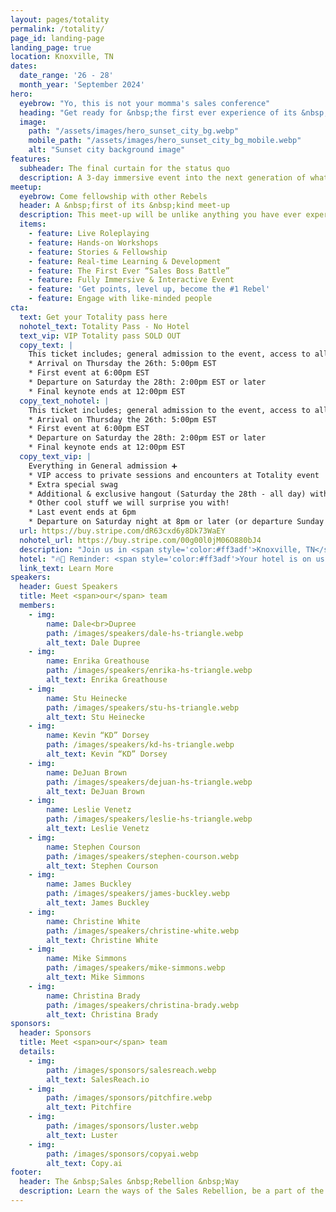 ```yaml
---
layout: pages/totality
permalink: /totality/
page_id: landing-page
landing_page: true
location: Knoxville, TN
dates:
  date_range: '26 - 28' 
  month_year: 'September 2024'
hero:
  eyebrow: "Yo, this is not your momma's sales conference"
  heading: "Get ready for &nbsp;the first ever experience of its &nbsp;kind!"
  image: 
    path: "/assets/images/hero_sunset_city_bg.webp"
    mobile_path: "/assets/images/hero_sunset_city_bg_mobile.webp"
    alt: "Sunset city background image"
features:
  subheader: The final curtain for the status quo
  description: A 3-day immersive event into the next generation of what selling is and will become.
meetup:
  eyebrow: Come fellowship with other Rebels
  header: A &nbsp;first of its &nbsp;kind meet-up
  description: This meet-up will be unlike anything you have ever experienced... Escape from the boring and monotonous conference of the past and lean into the future of learning, enlightening and life changing experiences for people of all walks of life.
  items:
    - feature: Live Roleplaying
    - feature: Hands-on Workshops
    - feature: Stories & Fellowship
    - feature: Real-time Learning & Development
    - feature: The First Ever “Sales Boss Battle”
    - feature: Fully Immersive & Interactive Event
    - feature: 'Get points, level up, become the #1 Rebel'
    - feature: Engage with like-minded people
cta:
  text: Get your Totality pass here
  nohotel_text: Totality Pass - No Hotel
  text_vip: VIP Totality pass SOLD OUT
  copy_text: |
    This ticket includes; general admission to the event, access to all workshops, hotel stay (2) nights, food and drink during event, swag, official Rebel status.
    * Arrival on Thursday the 26th: 5:00pm EST
    * First event at 6:00pm EST
    * Departure on Saturday the 28th: 2:00pm EST or later
    * Final keynote ends at 12:00pm EST
  copy_text_nohotel: |
    This ticket includes; general admission to the event, access to all workshops, food and drink during event, hotel link to book your own room, swag, official Rebel status.
    * Arrival on Thursday the 26th: 5:00pm EST
    * First event at 6:00pm EST
    * Departure on Saturday the 28th: 2:00pm EST or later
    * Final keynote ends at 12:00pm EST
  copy_text_vip: |
    Everything in General admission ➕
    * VIP access to private sessions and encounters at Totality event
    * Extra special swag
    * Additional & exclusive hangout (Saturday the 28th - all day) with Dale Dupree + The Rebels + Event Speakers
    * Other cool stuff we will surprise you with!
    * Last event ends at 6pm
    * Departure on Saturday night at 8pm or later (or departure Sunday morning)
  url: https://buy.stripe.com/dR63cxd6y8Dk73WaEY
  nohotel_url: https://buy.stripe.com/00g00l0jM06O880bJ4
  description: "Join us in <span style='color:#ff3adf'>Knoxville, TN</span> on September 26, 27, and 28th!"
  hotel: "🔥🤯 Reminder: <span style='color:#ff3adf'>Your hotel is on us!</span> 🤯🔥"
  link_text: Learn More
speakers:
  header: Guest Speakers
  title: Meet <span>our</span> team
  members:
    - img:
        name: Dale<br>Dupree
        path: /images/speakers/dale-hs-triangle.webp
        alt_text: Dale Dupree
    - img:
        name: Enrika Greathouse
        path: /images/speakers/enrika-hs-triangle.webp
        alt_text: Enrika Greathouse
    - img:
        name: Stu Heinecke
        path: /images/speakers/stu-hs-triangle.webp
        alt_text: Stu Heinecke
    - img:
        name: Kevin “KD” Dorsey
        path: /images/speakers/kd-hs-triangle.webp
        alt_text: Kevin “KD” Dorsey
    - img:
        name: DeJuan Brown
        path: /images/speakers/dejuan-hs-triangle.webp
        alt_text: DeJuan Brown
    - img:
        name: Leslie Venetz
        path: /images/speakers/leslie-hs-triangle.webp
        alt_text: Leslie Venetz
    - img:
        name: Stephen Courson
        path: /images/speakers/stephen-courson.webp
        alt_text: Stephen Courson
    - img:
        name: James Buckley
        path: /images/speakers/james-buckley.webp
        alt_text: James Buckley
    - img:
        name: Christine White
        path: /images/speakers/christine-white.webp
        alt_text: Christine White
    - img:
        name: Mike Simmons
        path: /images/speakers/mike-simmons.webp
        alt_text: Mike Simmons
    - img:
        name: Christina Brady
        path: /images/speakers/christina-brady.webp
        alt_text: Christina Brady
sponsors:
  header: Sponsors
  title: Meet <span>our</span> team
  details:
    - img:
        path: /images/sponsors/salesreach.webp
        alt_text: SalesReach.io
    - img:
        path: /images/sponsors/pitchfire.webp
        alt_text: Pitchfire
    - img:
        path: /images/sponsors/luster.webp
        alt_text: Luster
    - img:
        path: /images/sponsors/copyai.webp
        alt_text: Copy.ai
footer:
  header: The &nbsp;Sales &nbsp;Rebellion &nbsp;Way
  description: Learn the ways of the Sales Rebellion, be a part of the first ever interactive sales conference experience, win prizes, build community and level up your sales game beyond recognition.
---
```

